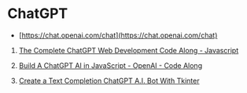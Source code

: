 # ChatGPT

-   [https://chat.openai.com/chat](https://chat.openai.com/chat)

1.   [The Complete ChatGPT Web Development Code Along - Javascript](Curricula/The-Complete-ChatGPT-Web-Development-Code-Along-Javascript/Readme.md)

2.   [Build A ChatGPT AI in JavaScript - OpenAI - Code Along](Curricula/Build-A-ChatGPT-AI-in-JavaScript_OpenAI_Code-Along.md/Readme.md)

3.   [Create a Text Completion ChatGPT A.I. Bot With Tkinter](Curricula/Create-a-Text-Completion-ChatGPT-A-I-Bot-With-Tkinter/Readme.md)
